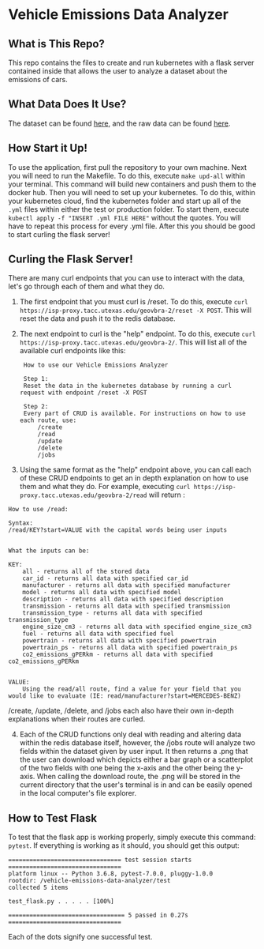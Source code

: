 # Vehicle Emissions Data Analyzer
## What is This Repo?
This repo contains the files to create and run kubernetes with a flask server contained inside that allows the user to analyze a dataset about the emissions of cars.
## What Data Does It Use?
The dataset can be found [here](https://www.kaggle.com/datasets/reubenowenwilliams/vehicle-emissions-dataset?resource=download), and the raw data can be found [here](https://raw.githubusercontent.com/ReubenGitHub/ML-Vehicle-Emissions/main/data/processed/uk_gov_data_dense_preproc.csv).
## How Start it Up!
To use the application, first pull the repository to your own machine. Next you will need to run the Makefile. To do this, execute `make upd-all` within your terminal. This command will build new containers and push them to the docker hub. Then you will need to set up your kubernetes. To do this, within your kubernetes cloud, find the kubernetes folder and start up all of the `.yml` files within either the test or production folder. To start them, execute `kubectl apply -f "INSERT .yml FILE HERE"` without the quotes. You will have to repeat this process for every .yml file. After this you should be good to start curling the flask server!
## Curling the Flask Server!
There are many curl endpoints that you can use to interact with the data, let's go through each of them and what they do.
1. The first endpoint that you must curl is /reset. To do this, execute `curl https://isp-proxy.tacc.utexas.edu/geovbra-2/reset -X POST`. This will reset the data and push it to the redis database.
2. The next endpoint to curl is the "help" endpoint. To do this, execute `curl https://isp-proxy.tacc.utexas.edu/geovbra-2/`. This will list all of the available curl endpoints like this:


   

        How to use our Vehicle Emissions Analyzer
        
        Step 1:
        Reset the data in the kubernetes database by running a curl request with endpoint /reset -X POST
        
        Step 2:
        Every part of CRUD is available. For instructions on how to use each route, use:
            /create
            /read
            /update
            /delete
            /jobs
3. Using the same format as the "help" endpoint above, you can call each of these CRUD endpoints to get an in depth explanation on how to use them and what they do. For example, executing `curl https://isp-proxy.tacc.utexas.edu/geovbra-2/read` will return :


```
How to use /read:
   
Syntax:
/read/KEY?start=VALUE with the capital words being user inputs


What the inputs can be:

KEY:
    all - returns all of the stored data
    car_id - returns all data with specified car_id
    manufacturer - returns all data with specified manufacturer
    model - returns all data with specified model
    description - returns all data with specified description
    transmission - returns all data with specified transmission
    transmission_type - returns all data with specified transmission_type
    engine_size_cm3 - returns all data with specified engine_size_cm3
    fuel - returns all data with specified fuel
    powertrain - returns all data with specified powertrain
    powertrain_ps - returns all data with specified powertrain_ps
    co2_emissions_gPERkm - returns all data with specified co2_emissions_gPERkm


VALUE:
    Using the read/all route, find a value for your field that you would like to evaluate (IE: read/manufacturer?start=MERCEDES-BENZ)
```
/create, /update, /delete, and /jobs each also have their own in-depth explanations when their routes are curled.

4. Each of the CRUD functions only deal with reading and altering data within the redis database itself, however, the /jobs route will analyze two fields within the dataset given by user input. It then returns a .png that the user can download which depicts either a bar graph or a scatterplot of the two fields with one being the x-axis and the other being the y-axis. When calling the download route, the .png will be stored in the current directory that the user's terminal is in and can be easily opened in the local computer's file explorer.

## How to Test Flask
To test that the flask app is working properly, simply execute this command: `pytest`. If everything is working as it should, you should get this output:

    ================================ test session starts ================================
    platform linux -- Python 3.6.8, pytest-7.0.0, pluggy-1.0.0
    rootdir: /vehicle-emissions-data-analyzer/test
    collected 5 items
    
    test_flask.py . . . . . [100%]
    
    ================================= 5 passed in 0.27s ================================
Each of the dots signify one successful test.
